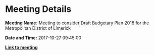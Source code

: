 # Meeting Details

**Meeting Name:** Meeting to consider Draft Budgetary Plan 2018 for the Metropolitan District of Limerick

**Date and Time:** 2017-10-27 09:45:00

**<a href="https://www.limerick.ie/council/whats-on/meeting-consider-draft-budgetary-plan-2018-metropolitan-district-limerick" target="_blank">Link to meeting</a>**
